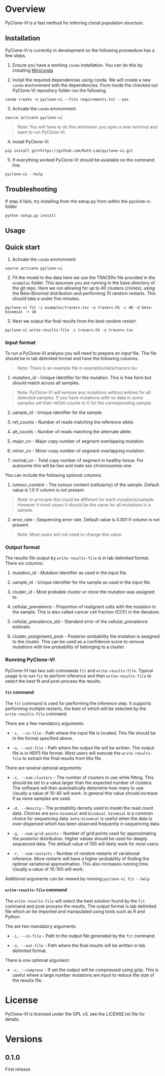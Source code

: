# Overview

PyClone-VI is a fast method for inferring clonal population structure.


## Installation

PyClone-Vi is currently in development so the following proceedure has a few steps.

1. Ensure you have a working `conda` installation.
You can do this by installing [Miniconda](https://conda.io/miniconda.html)

2. Install the required dependencies using conda.
We will create a new `conda` environment with the dependencies.
From inside the checked out PyClone-VI repository folder run the following.
```
conda create -n pyclone-vi --file requirements.txt --yes
```

3. Activate the `conda` environment.
```
source activate pyclone-vi
```
> Note: You will have to do this whenever you open a new terminal and want to run PyClone-VI.

4. Install PyClone-VI
```
pip install git+https://github.com/Roth-Lab/pyclone-vi.git
```

5. If everything worked PyClone-VI should be available on the command line.
```
pyclone-vi --help
```

## Troubleshooting
If step 4 fails, try installing from the setup.py from within the pyclone-vi folder
```
python setup.py install
```

## Usage

## Quick start

1. Activate the `conda` environment
```
source activate pyclone-vi
```

2. Fit the model to the data here we use the TRACERx file provided in the `examples` folder.
This assumes you are running in the base directory of the git repo.
Here we run allowing for up to 40 clusters (clones), using the Beta-Binomial distribution and performing 10 random restarts.
This should take a under five minutes.
```
pyclone-vi fit -i examples/tracerx.tsv -o tracerx.h5 -c 40 -d beta-binomial -r 10
```

3. Next we output the final results from the best random restart.
```
pyclone-vi write-results-file -i tracerx.h5 -o tracerx.tsv
```

### Input format

To run a PyClone-VI analysis you will need to prepare an input file.
The file should be in tab delimited format and have the following columns.
> Note: There is an example file in examples/data/tracerx.tsv

1. mutation_id - Unique identifier for the mutation.
This is free form but should match across all samples.
> Note: PyClone-VI will remove any mutations without entries for all detected samples.
If you have mutations with no data in some samples set their ref/alt counts to 0 for the corresponding sample.

2. sample_id - Unique identifier for the sample.

3. ref_counts - Number of reads matching the reference allele.

4. alt_counts - Number of reads matching the alternate allele.

5. major_cn - Major copy number of segment overlapping mutation.

6. minor_cn - Minor copy number of segment overlapping mutation.

7. normal_cn - Total copy number of segment in healthy tissue.
For autosome this will be two and male sex chromosomes one.

You can include the following optional columns.

1. tumour_content - The tumour content (cellularity) of the sample.
Default value is 1.0 if column is not present.
> Note: In principle this could be different for each mutations/sample.
However it most cases it should be the same for all mutations in a sample.

2. error_rate - Sequencing error rate.
Default value is 0.001 if column is not present.
> Note: Most users will not need to change this value.

### Output format

The results file output by `write-results-file` is in tab delimited format.
There six columns:

1. mutation_id - Mutation identifier as used in the input file.

2. sample_id - Unique identifier for the sample as used in the input file.

3. cluster_id - Most probable cluster or clone the mutation was assigned to.

4. cellular_prevalence - Proportion of malignant cells with the mutation in the sample.
This is also called cancer cell fraction (CCF) in the literature.

5. cellular_prevalence_std - Standard error of the cellular_prevalence estimate.

6. cluster_assignment_prob - Posterior probability the mutation is assigned to the cluster.
This can be used as a confidence score to remove mutations with low probability of belonging to a cluster.


### Running PyClone-VI

PyClone-VI has two sub-commands `fit` and `write-results-file`.
Typical usage is to run `fit` to perform inference and then `write-results-file` to select the best fit and post-process the results.

#### `fit` command

The `fit` command is used for performing the inference step.
It supports performing multiple restarts, the best of which will be selected by the `write-results-file` command.

There are a few mandatory arguments:

* `-i, --in-file` - Path where the input file is located.
This file should be in the format specified above.

* `-o, --out-file` - Path where the output file will be written.
The output file is in HDF5 file format.
Most users will execute the `write-results-file` to extract the final results from this file.

There are several optional arguments:

* `-c, --num-clusters` - The number of clusters to use while fitting.
This should be set to a value larger than the expected number of clusters.
The software will then automatically determine how many to use.
Usually a value of 10-40 will work.
In general this value should increase if as more samples are used.

* `-d, --density` - The probability density used to model the read count data.
Choices are `beta-binomial` and `binomial`.
`binomial` is a common choice for sequencing data.
`beta-binomial` is useful when the data is over-dispersed which has been observed frequently in sequencing data.

* `-g, --num-grid-points` - Number of grid points used for approximating the posterior distribution.
Higher values should be used for deeply sequenced data.
The default value of 100 will likely work for most users.

* `-r, --num-restarts` - Number of random restarts of variational inference.
More restarts will have a higher probability of finding the optimal variational approximation.
This also increases running time.
Usually a value of 10-100 will work.

Additional arguments can be viewed by running `pyclone-vi fit --help`

#### `write-results-file` command

The `write-results-file` will select the best solution found by the `fit` command and post-process the results.
The output format is tab delimited file which an be imported and manipulated using tools such as R and Python.

The are two mandatory arguments:

* `-i, --in-file` - Path to the output file generated by the `fit` command.

* `-o, --out-file` - Path where the final results will be written in tab delimited format.

There is one optional argument:

* `-c, --compress` - If set the output will be compressed using gzip.
This is useful where a large number mutations are input to reduce the size of the results file.


# License

PyClone-VI is licensed under the GPL v3, see the LICENSE.txt file for details.

# Versions

## 0.1.0

First release.

